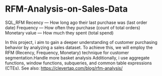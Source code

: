 # RFM-Analysis-on-Sales-Data
SQL_RFM
Recency — How long ago their last purchase was (last order date)
Frequency — How often they purchase (count of total orders)
Monetary value — How much they spent (total spend)

In this project, i aim to gain a deeper understanding of customer purchasing behavior by analyzing a sales dataset. 
To achieve this, we will employ the RFM (Recency, Frequency, Monetary) technique for customer segmentation.Handle more basket analysis 
Additionally, i use aggregate functions, window functions, subqueries, and common table expressions (CTEs).
See also: https://clevertap.com/blog/rfm-analysis/



